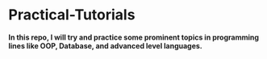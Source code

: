 # Practical-Tutorials
**In this repo, I will try and practice some prominent topics in programming lines like OOP, Database, and advanced level languages.**

